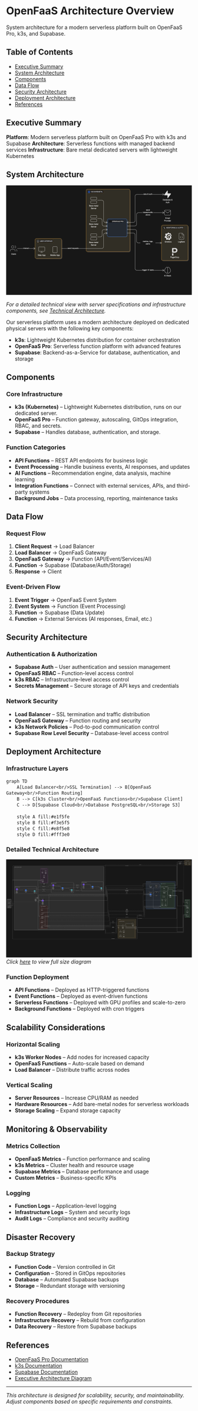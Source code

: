 # OpenFaaS Architecture Overview

System architecture for a modern serverless platform built on OpenFaaS Pro, k3s, and Supabase.

## Table of Contents

- [Executive Summary](#executive-summary)
- [System Architecture](#system-architecture)
- [Components](#components)
- [Data Flow](#data-flow)
- [Security Architecture](#security-architecture)
- [Deployment Architecture](#deployment-architecture)
- [References](#references)

## Executive Summary

**Platform**: Modern serverless platform built on OpenFaaS Pro with k3s and Supabase
**Architecture**: Serverless functions with managed backend services
**Infrastructure**: Bare metal dedicated servers with lightweight Kubernetes

## System Architecture

![Architecture Overview](diagrams/01-overview-architecture.svg)

*For a detailed technical view with server specifications and infrastructure components, see [Technical Architecture](diagrams/02-technical-architecture.svg).*

Our serverless platform uses a modern architecture deployed on dedicated physical servers with the following key components:

- **k3s**: Lightweight Kubernetes distribution for container orchestration
- **OpenFaaS Pro**: Serverless function platform with advanced features
- **Supabase**: Backend-as-a-Service for database, authentication, and storage

## Components

### Core Infrastructure
- **k3s (Kubernetes)** – Lightweight Kubernetes distribution, runs on our dedicated server.
- **OpenFaaS Pro** – Function gateway, autoscaling, GitOps integration, RBAC, and secrets.
- **Supabase** – Handles database, authentication, and storage.

### Function Categories
- **API Functions** – REST API endpoints for business logic
- **Event Processing** – Handle business events, AI responses, and updates
- **AI Functions** – Recommendation engine, data analysis, machine learning
- **Integration Functions** – Connect with external services, APIs, and third-party systems
- **Background Jobs** – Data processing, reporting, maintenance tasks

## Data Flow

### Request Flow
1. **Client Request** → Load Balancer
2. **Load Balancer** → OpenFaaS Gateway
3. **OpenFaaS Gateway** → Function (API/Event/Services/AI)
4. **Function** → Supabase (Database/Auth/Storage)
5. **Response** → Client

### Event-Driven Flow
1. **Event Trigger** → OpenFaaS Event System
2. **Event System** → Function (Event Processing)
3. **Function** → Supabase (Data Update)
4. **Function** → External Services (AI responses, Email, etc.)

## Security Architecture

### Authentication & Authorization
- **Supabase Auth** – User authentication and session management
- **OpenFaaS RBAC** – Function-level access control
- **k3s RBAC** – Infrastructure-level access control
- **Secrets Management** – Secure storage of API keys and credentials

### Network Security
- **Load Balancer** – SSL termination and traffic distribution
- **OpenFaaS Gateway** – Function routing and security
- **k3s Network Policies** – Pod-to-pod communication control
- **Supabase Row Level Security** – Database-level access control

## Deployment Architecture

### Infrastructure Layers

```mermaid
graph TD
    A[Load Balancer<br/>SSL Termination] --> B[OpenFaaS Gateway<br/>Function Routing]
    B --> C[k3s Cluster<br/>OpenFaaS Functions<br/>Supabase Client]
    C --> D[Supabase Cloud<br/>Database PostgreSQL<br/>Storage S3]
    
    style A fill:#e1f5fe
    style B fill:#f3e5f5
    style C fill:#e8f5e8
    style D fill:#fff3e0
```
### Detailed Technical Architecture
![Technical Architecture Diagram](diagrams/02-technical-architecture.svg)
*Click [here](diagrams/02-technical-architecture.svg) to view full size diagram*


### Function Deployment
- **API Functions** – Deployed as HTTP-triggered functions
- **Event Functions** – Deployed as event-driven functions
- **Serverless Functions** – Deployed with GPU profiles and scale-to-zero
- **Background Functions** – Deployed with cron triggers

## Scalability Considerations

### Horizontal Scaling
- **k3s Worker Nodes** – Add nodes for increased capacity
- **OpenFaaS Functions** – Auto-scale based on demand
- **Load Balancer** – Distribute traffic across nodes

### Vertical Scaling
- **Server Resources** – Increase CPU/RAM as needed
- **Hardware Resources** – Add bare-metal nodes for serverless workloads
- **Storage Scaling** – Expand storage capacity

## Monitoring & Observability

### Metrics Collection
- **OpenFaaS Metrics** – Function performance and scaling
- **k3s Metrics** – Cluster health and resource usage
- **Supabase Metrics** – Database performance and usage
- **Custom Metrics** – Business-specific KPIs

### Logging
- **Function Logs** – Application-level logging
- **Infrastructure Logs** – System and security logs
- **Audit Logs** – Compliance and security auditing

## Disaster Recovery

### Backup Strategy
- **Function Code** – Version controlled in Git
- **Configuration** – Stored in GitOps repositories
- **Database** – Automated Supabase backups
- **Storage** – Redundant storage with versioning

### Recovery Procedures
- **Function Recovery** – Redeploy from Git repositories
- **Infrastructure Recovery** – Rebuild from configuration
- **Data Recovery** – Restore from Supabase backups

## References

- [OpenFaaS Pro Documentation](https://docs.openfaas.com/openfaas-pro/introduction/)
- [k3s Documentation](https://docs.k3s.io/)
- [Supabase Documentation](https://supabase.com/docs)
- [Executive Architecture Diagram](diagrams/01-overview-architecture.svg)

---

*This architecture is designed for scalability, security, and maintainability. Adjust components based on specific requirements and constraints.*
